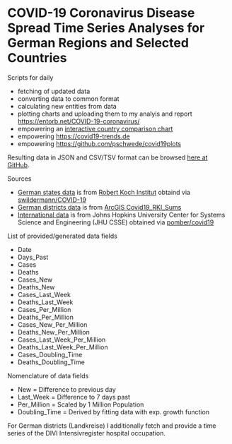 # COVID-19 Coronavirus Disease Spread Time Series Analyses for German Regions and Selected Countries

Scripts for daily 
* fetching of updated data
* converting data to common format
* calculating new entities from data
* plotting charts and uploading them to my analyis and report https://entorb.net/COVID-19-coronavirus/
* empowering an [interactive country comparison chart](https://entorb.net/COVID-19-coronavirus/#CountriesCustomChart) 
* empowering https://covid19-trends.de
* empowering https://github.com/pschwede/covid19plots

Resulting data in JSON and CSV/TSV format can be browsed [here at GitHub](https://github.com/entorb/COVID-19-Coronavirus-German-Regions/tree/master/data). 

Sources
* [German states data](https://github.com/entorb/COVID-19-Coronavirus-German-Regions/tree/master/data/de-states) is from [Robert Koch Institut](https://www.rki.de/DE/Content/InfAZ/N/Neuartiges_Coronavirus/Fallzahlen.html) obtaind via [swildermann/COVID-19](https://github.com/swildermann/COVID-19)
* [German districts data](https://github.com/entorb/COVID-19-Coronavirus-German-Regions/tree/master/data/de-districts) is from [ArcGIS Covid19_RKI_Sums](https://services7.arcgis.com/mOBPykOjAyBO2ZKk/ArcGIS/rest/services/Covid19_RKI_Sums/FeatureServer/0/)
* [International data](https://github.com/entorb/COVID-19-Coronavirus-German-Regions/tree/master/data/int) is from Johns Hopkins University Center for Systems Science and Engineering (JHU CSSE)  obtained via [pomber/covid19](https://github.com/pomber/covid19)

List of provided/generated data fields
* Date
* Days_Past
* Cases
* Deaths
* Cases_New
* Deaths_New
* Cases_Last_Week
* Deaths_Last_Week
* Cases_Per_Million
* Deaths_Per_Million
* Cases_New_Per_Million
* Deaths_New_Per_Million
* Cases_Last_Week_Per_Million
* Deaths_Last_Week_Per_Million
* Cases_Doubling_Time
* Deaths_Doubling_Time

Nomenclature of data fields
* New = Difference to previous day
* Last_Week = Difference to 7 days past
* Per_Million = Scaled by 1 Million Population
* Doubling_Time = Derived by fitting data with exp. growth function

For German districts (Landkreise) I additionally fetch and provide a time series of the DIVI Intensivregister hospital occupation.
